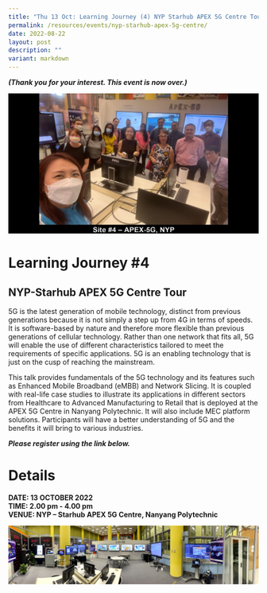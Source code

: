 ```yaml
---
title: "Thu 13 Oct: Learning Journey (4) NYP Starhub APEX 5G Centre Tour"
permalink: /resources/events/nyp-starhub-apex-5g-centre/
date: 2022-08-22
layout: post
description: ""
variant: markdown
---
```

***(Thank you for your interest. This event  is now over.)***

![5GLF Group Photo_NYP](/images/events/5GLF/5GLF%20Group%20Photo_APEX%205G,%20NYP.jpg)

# Learning Journey #4

## NYP-Starhub APEX 5G Centre Tour


5G is the latest generation of mobile technology, distinct from previous generations because it is not simply a step up from 4G in terms of speeds. It is software-based by nature and therefore more flexible than previous generations of cellular technology. Rather than one network that fits all, 5G will enable the use of different characteristics tailored to meet the requirements of specific applications. 5G is an enabling technology that is just on the cusp of reaching the mainstream. 

This talk provides fundamentals of the 5G technology and its features such as Enhanced Mobile Broadband (eMBB) and Network Slicing. It is coupled with real-life case studies to illustrate its applications in different sectors from Healthcare to Advanced Manufacturing to Retail that is deployed at the APEX 5G Centre in Nanyang Polytechnic. It will also include MEC platform solutions. Participants will have a better understanding of 5G and the benefits it will bring to various industries.

***Please register using the link below.***

# Details
**DATE: 13 OCTOBER 2022** <br> 
**TIME: 2.00 pm - 4.00 pm** <br> 
**VENUE: NYP – Starhub APEX 5G Centre, Nanyang Polytechnic** <br>

![Apex5G picture](/images/events/5GLF/Apex5G.png)

